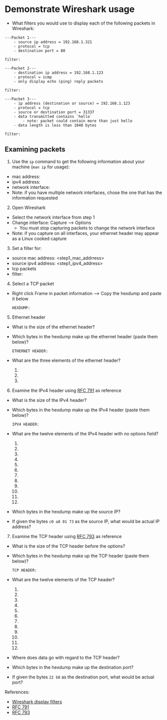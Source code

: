 # Demonstrate Wireshark usage

- What filters you would use to display each of the following packets in Wireshark:

```text
---Packet 1---
    - source ip address = 192.168.1.321
    - protocol = tcp
    - destination port = 80

filter:
```

```text
---Packet 2---
    - destination ip address = 192.168.1.123
    - protocol = icmp
    - only display echo (ping) reply packets

filter:
```

```text
---Packet 3---
    - ip address (destination or source) = 192.168.1.123
    - protocol = tcp
    - source or destination port = 31337
    - data transmitted contains `hello`
        - note: packet could contain more than just hello
    - data length is less than 1048 bytes

filter:
```

## Examining packets

1. Use the `ip` command to get the following information about your machine (`man ip` for usage):

- mac address:
- ipv4  address:
- network interface:
- Note: if you have multiple network interfaces, chose the one that has the information requested

2. Open Wireshark

- Select the network interface from step 1
- Change interface: Capture --> Options
  - You must stop capturing packets to change the network interface
- Note: if you capture on all interfaces, your ethernet header may appear as a Linux cooked capture

3. Set a filter for:

- source mac address: <step1_mac_addrress>
- source ipv4 address: <step1_ipv4_address>
- tcp packets
- filter:

4. Select a TCP packet

- Right click Frame in packet information --> Copy the hexdump and paste it below

    ```text
    HEXDUMP:
    ```

5. Ethernet header

- What is the size of the ethernet header?
- Which bytes in the hexdump make up the ethernet header (paste them below)?

    ```text
    ETHERNET HEADER:
    ```

- What are the three elements of the ethernet header?

    1.
    2.
    3.

6. Examine the IPv4 header using [RFC 791](https://tools.ietf.org/html/rfc791) as reference

- What is the size of the IPv4 header?
- Which bytes in the hexdump make up the IPv4 header (paste them below)?

    ```text
    IPV4 HEADER:
    ```

- What are the twelve elements of the IPv4 header with no options field?

  1.
  2.
  3.
  4.
  5.
  6.
  7.
  8.
  9.
  10.
  11.
  12.

- Which bytes in the hexdump make up the source IP?
- If given the bytes `c0 a8 01 73` as the source IP, what would be actual IP address?

7. Examine the TCP header using [RFC 793](https://tools.ietf.org/html/rfc793) as reference

- What is the size of the TCP header before the options?
- Which bytes in the hexdump make up the TCP header (paste them below)?

    ```text
    TCP HEADER:
    ```

- What are the twelve elements of the TCP header?

  1.
  2.
  3.
  4.
  5.
  6.
  7.
  8.
  9.
  10.
  11.
  12.

- Where does data go with regard to the TCP header?
- Which bytes in the hexdump make up the destination port?
- If given the bytes `22 b8` as the destination port, what would be actual port?



References:

- [Wireshark display filters](https://www.wireshark.org/docs/dfref/)
- [RFC 791](https://tools.ietf.org/html/rfc791)
- [RFC 793](https://tools.ietf.org/html/rfc793)
